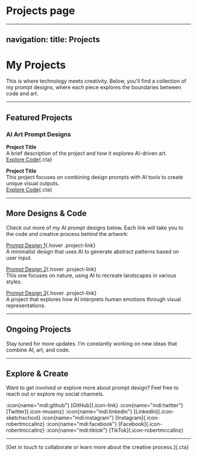 # Projects page
---
navigation:
  title: Projects
---

# My Projects

This is where technology meets creativity. Below, you'll find a collection of my prompt designs, where each piece explores the boundaries between code and art.

---

## Featured Projects

### AI Art Prompt Designs

**Project Title**  
A brief description of the project and how it explores AI-driven art.  
[Explore Code](#){.cta}

**Project Title**  
This project focuses on combining design prompts with AI tools to create unique visual outputs.  
[Explore Code](#){.cta}

---

## More Designs & Code

Check out more of my AI prompt designs below. Each link will take you to the code and creative process behind the artwork:

[Prompt Design 1](#){.hover .project-link}  
A minimalist design that uses AI to generate abstract patterns based on user input.

[Prompt Design 2](#){.hover .project-link}  
This one focuses on nature, using AI to recreate landscapes in various styles.

[Prompt Design 3](#){.hover .project-link}  
A project that explores how AI interprets human emotions through visual representations.

---

## Ongoing Projects

Stay tuned for more updates. I’m constantly working on new ideas that combine AI, art, and code.

---

## Explore & Create

Want to get involved or explore more about prompt design? Feel free to reach out or explore my social channels.

:icon{name="mdi:github"} [GitHub]{.icon-link}
:icon{name="mdi:twitter"} [Twitter]{.icon-musenz}
:icon{name="mdi:linkedin"} [LinkedIn]{.icon-sketchschool}
:icon{name="mdi:instagram"} [Instagram]{.icon-robertmccallnz}
:icon{name="mdi:facebook"} [Facebook]{.icon-robertmccallnz}
:icon{name="mdi:tiktok"} [TikTok]{.icon-robertmccallnz}

---

[Get in touch to collaborate or learn more about the creative process.]{.cta}
